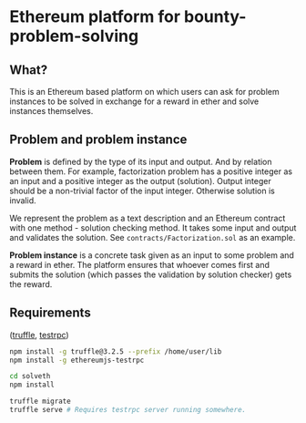 # Ethereum platform for bounty-problem-solving

## What?
This is an Ethereum based platform on which users can ask for problem instances to be solved
in exchange for a reward in ether and solve instances themselves.

## Problem and problem instance
**Problem** is defined by the type of its input and output. And by relation between them. For example, 
factorization problem has a positive integer as an input and a positive integer as the output (solution). Output integer 
should be a non-trivial factor of the input integer. Otherwise solution is invalid.

We represent the problem as a text description and an Ethereum contract with one method - solution checking method.
It takes some input and output and validates the solution. See `contracts/Factorization.sol` as an example.

**Problem instance** is a concrete task given as an input to some problem and a reward in ether. The platform ensures that
whoever comes first and submits the solution (which passes the validation by solution checker) gets the reward.
## Requirements
([truffle](https://github.com/trufflesuite/truffle),
[testrpc](https://github.com/ethereumjs/testrpc))

```bash
npm install -g truffle@3.2.5 --prefix /home/user/lib
npm install -g ethereumjs-testrpc

cd solveth
npm install

truffle migrate
truffle serve # Requires testrpc server running somewhere.
```
